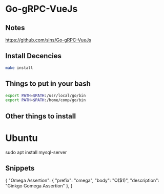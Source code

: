 Go-gRPC-VueJs
====================

## Notes
https://github.com/slns/Go-gRPC-VueJs


## Install Decencies
```bash
make install
```

## Things to put in your bash
```bash
export PATH=$PATH:/usr/local/go/bin
export PATH=$PATH:/home/comp/go/bin
```

## Other things to install
# Ubuntu
sudo apt install mysql-server

## Snippets
{
    "Omega Assertion": {
        "prefix": "omega",
        "body": "Ω($1)",
        "description": "Ginkgo Gomega Assertion"
    },
}